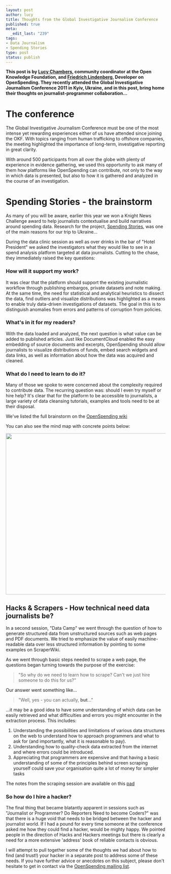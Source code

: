 ```yaml
---
layout: post
author: lucy
title: Thoughts from the Global Investigative Journalism Conference
published: true
meta:
  _edit_last: "239"
tags:
- Data Journalism
- Spending Stories
type: post
status: publish
---
```

**This post is by [Lucy Chambers](http://okfn.org/members/lucychambers), community coordinator at the Open Knowledge Foundation, and [Friedrich Lindenberg](http://okfn.org/members/pudo), Developer on OpenSpending. They recently attended the Global Investigative Journalism Conference 2011 in Kyiv, Ukraine, and in this post, bring home their thoughts on journalist-programmer collaboration...** 

# The conference

The Global Investigative Journalism Conference must be one of the most intense yet rewarding experiences either of us have attended since joining the OKF. With topics ranging from human trafficking to offshore companies, the meeting highlighted the importance of long-term, investigative reporting in great clarity.

With around 500 participants from all over the globe with plenty of experience in evidence gathering, we used this opportunity to ask many of them how platforms like OpenSpending can contribute, not only to the way in which data is presented, but also to how it is gathered and analyzed in the course of an investigation.

# Spending Stories - the brainstorm

As many of you will be aware, earlier this year we won a Knight News Challenge award to help journalists contextualise and build narratives around spending data. Research for the project, [Spending Stories](http://blog.okfn.org/2011/06/22/spending-stories-is-a-winner-of-the-knight-news-challenge/), was one of the main reasons for our trip to Ukraine... 

During the data clinic session as well as over drinks in the bar of "Hotel President" we asked the investigators what they would like to see in a spend analysis platform targeted at data journalists. Cutting to the chase, they immediately raised the key questions:

### How will it support my work?


It was clear that the platform should support the existing journalistic workflow through publishing embargos, private datasets and note making. At the same time, the need for statistical and analytical heuristics to dissect the data, find outliers and visualize distributions was highlighted as a means to enable truly data-driven investigations of datasets. The goal in this is to distinguish anomalies from errors and patterns of corruption from policies.

### What's in it for my readers? 


With the data loaded and analyzed, the next question is what value can be added to published articles. Just like DocumentCloud enabled the easy embedding of source documents and excerpts, OpenSpending should allow journalists to visualize distributions of funds, embed search widgets and data links, as well as information about how the data was acquired and cleaned. 

### What do I need to learn to do it?


Many of those we spoke to were concerned about the complexity required to contribute data. The recurring question was: should I even try myself or hire help? It's clear that for the platform to be accessible to journalists, a large variety of data cleansing tutorials, examples and tools need to be at their disposal.

We've listed the full brainstorm on the [OpenSpending wiki](http://wiki.openspending.org/Spending_Stories_Ideas#GIJC_Brainstorm)

You can also see the mind map with concrete points below: 

<a href="http://www.flickr.com/photos/okfn/6254141727/sizes/l/in/photostream/"><img alt="" src="http://farm7.static.flickr.com/6151/6254141727_fe12468a67_b.jpg" title="Spending Stories brainstorm OpenSpending" class="alignnone" width="1024" height="507" /></a>

## Hacks & Scrapers - How technical need data journalists be? 

In a second session, "Data Camp" we went through the question of how to generate structured data from unstructured sources such as web pages and PDF documents. We tried to emphasize the value of easily machine-readable data over less structured information by pointing to some examples on ScraperWiki. 

As we went through basic steps needed to scrape a web page, the questions began turning towards the purpose of the exercise: 
> "So why do we need to learn how to scrape? Can't we just hire someone to do this for us?" 

Our answer went something like...

> "Well, yes - you can actually, <strong>but</strong>..." 

...it may be a good idea to have some understanding of which data can be easily retrieved and what difficulties and errors you might encounter in the extraction process. This includes: 

1. Understanding the possibilities and limitations of various data structures on the web to understand how to approach programmers and what to ask for (and importantly, what it is reasonable to pay). 
2. Understanding how to quality-check data extracted from the internet and where errors could be introduced. 
3. Appreciating that programmers are expensive and that having a basic understanding of some of the principles behind screen scraping yourself could save your organisation quite a lot of money for simpler tasks

The notes from the scraping session are available on this [pad](http://pudo.okfnpad.org/scrapetutu)

### So how do I hire a hacker? 

The final thing that became blatantly apparent in sessions such as "Journalist or Programmer? Do Reporters Need to become Coders?" was that there is a huge void that needs to be bridged between the hacker and journalist world. If I had a pound for every time someone at the conference asked me how they could find a hacker, would be mighty happy. We pointed people in the direction of Hacks and Hackers meetings but there is clearly a need for a more extensive 'address' book of reliable contacts is obvious. 

I will attempt to pull together some of the thoughts we had about how to find (and trust!) your hacker in a separate post to address some of these needs. If you have further advice or anecdotes on this subject, please don't hesitate to get in contact via the [OpenSpending mailing list](http://lists.okfn.org/mailman/listinfo/wdmmg-discuss). 

